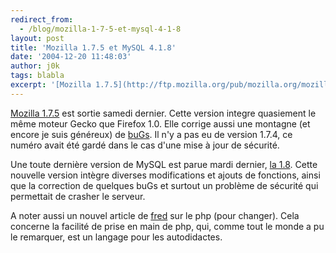 ```yaml
---
redirect_from:
  - /blog/mozilla-1-7-5-et-mysql-4-1-8
layout: post
title: 'Mozilla 1.7.5 et MySQL 4.1.8'
date: '2004-12-20 11:48:03'
author: j0k
tags: blabla
excerpt: '[Mozilla 1.7.5](http://ftp.mozilla.org/pub/mozilla.org/mozilla/releases/mozilla1.7.5/) est sortie samedi dernier. Cette version integre quasiement le même moteur Gecko que Firefox 1.0. Elle corrige aussi une montagne (et encore je suis généreux) de [buGs](http://www.mozilla.org/releases/mozilla1.7.5/changelog.html).   Il n''y a pas eu de version 1.7.4, ce      ...'
---
```


[Mozilla 1.7.5](http://ftp.mozilla.org/pub/mozilla.org/mozilla/releases/mozilla1.7.5/) est sortie samedi dernier. Cette version integre quasiement le même moteur Gecko que Firefox 1.0. Elle corrige aussi une montagne (et encore je suis généreux) de [buGs](http://www.mozilla.org/releases/mozilla1.7.5/changelog.html).   Il n'y a pas eu de version 1.7.4, ce numéro avait été gardé dans le cas d'une mise à jour de sécurité.

Une toute dernière version de MySQL est parue mardi dernier, [la 1.8](http://dev.mysql.com/downloads/mysql/4.1.html). Cette nouvelle version intègre diverses modifications et ajouts de fonctions, ainsi que la correction de quelques buGs et surtout un problème de sécurité qui permettait de crasher le serveur.

A noter aussi un nouvel article de [fred](http://frederic.bouchery.free.fr/?2004/12/16/32-php-un-langage-pour-les-autodidactes) sur le php (pour changer).   Cela concerne la facilité de prise en main de php, qui, comme tout le monde a pu le remarquer, est un langage pour les autodidactes.
